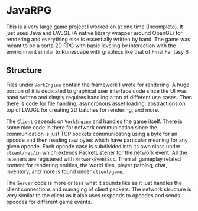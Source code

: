 # JavaRPG

This is a very large game project I worked on at one time (Incomplete). It just uses Java and LWJGL (A native library wrapper around OpenGL) for rendering and everything else is essentially written by hand.
The game was meant to be a sorta 2D RPG with basic leveling by interaction with the environment similar to Runescape with graphics like that of Final Fantasy 6.

## Structure

Files under ``VorkEngine`` contain the framework I wrote for rendering. A huge portion of it is dedicated to graphical user interface code since the UI was hand written and simply requires
handling a ton of different use cases. Then there is code for file handing, asyncronous asset loading, abstractions on top of LWJGL for creating 2D batches for rendering, and more.

The ``Client`` depends on ``VorkEngine`` and handles the game itself. There is some nice code in there for network communication since the communication is just TCP sockets communicating using a byte
for an opcode and then reading raw bytes which have particular meaning for any given opcode. Each opcode case is subdivided into its own class under ``client/net/in`` which extends PacketListener
for the network event. All the listeners are registered with ``NetworkEventBus``. Then all gameplay related content for rendering entities, the world tiles, player pathing, chat, inventory, and
more is found under ``client/game``.

The ``Server`` code is more or less what it sounds like as it just handles the client connections and managing of client packets. The network structure is very similar to the client as it also
uses responds to opcodes and sends opcodes for different game events.
